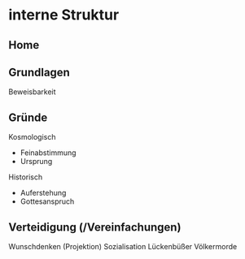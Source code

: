 # interne Struktur

## Home

## Grundlagen

Beweisbarkeit

## Gründe

Kosmologisch
- Feinabstimmung
- Ursprung

Historisch
- Auferstehung
- Gottesanspruch

## Verteidigung (/Vereinfachungen)

Wunschdenken (Projektion)
Sozialisation
Lückenbüßer
Völkermorde